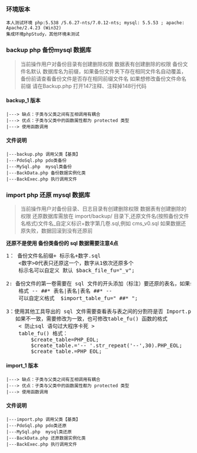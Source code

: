 ### 环境版本
	本人测试环境 php:5.538 /5.6.27-nts/7.0.12-nts; mysql: 5.5.53 ; apache: Apache/2.4.23 (Win32)
	集成环境phpStudy，其他环境未测试

### backup php 备份mysql  数据库
 > 当前操作用户对备份目录有创建删除权限 数据表有创建删除的权限
 > 备份文件名默认 数据库名为前缀，如果备份文件夹下存在相同文件名自动覆盖，备份前请查看备份文件是否存在相同前缀文件名
 > 如果想修改备份文件命名前缀 请在Backup.php 打开147注释、注释掉148行代码

#### backup_1 版本
	|---> 缺点：子类与父类之间有互相调用有耦合
	|---> 优点：子类与父类中的函数属性都为 protected 类型
	|---> 使用函数调用

#### 文件说明
	|---backup.php 调用父类【基类】
	|---PdoSql.php pdo类备份
	|---MySql.php  mysql类备份
	|---BackData.php 备份数据实例化类
	|---BackExec.php 执行调用文件

### import php 还原 mysql  数据库
 > 当前操作用户对备份目录、日志目录有创建删除权限 数据表有创建删除的权限
 > 还原数据库需放在  import/backup/ 目录下,还原文件名(按照备份文件名格式)文件名_自定义标识+数字第几卷.sql,例如 cms_v0.sql
 > 如果数据还原失败，数据回滚到没有还原前

**还原不是使用 备份类备份的 sql 数据需要注意4点**
<pre>
1： 备份文件名前缀+ 标示名+数字.sql
	<数字>0代表只还原这一个，数字从1依次还原多个
  	标示名可以自定义 默认 $back_file_fu="_v";

2: 备份文件的第一卷需要在 sql 文件的开头添加（标注）要还原的表名，如果sql文件开头没有要还原的表名，请查看1.0.1版本
	格式 -- ##* 表名|表名|表名 ##* --
	可以自定义格式  $import_table_fu=" ##* ";

3：使用其他工具导出的 sql 文件需要查看表与表之间的分割符是否 Import.php 下的 table_fu()函数定义的一致，
   如果不一致，需要修改为一致，也可修改table_fu() 函数的格式
	< 防止sql 语句过大程序卡死 >
	table_fu() 格式：
		$create_table=PHP_EOL;
		$create_table.='-- '.str_repeat('--',30).PHP_EOL;
		$create_table.=PHP_EOL;
</pre>

#### import_1 版本
	|---> 缺点：子类与父类之间有互相调用有耦合
	|---> 优点：子类与父类中的函数属性都为 protected 类型
	|---> 使用函数调用

#### 文件说明
	|---import.php 调用父类【基类】
	|---PdoSql.php pdo类还原
	|---MySql.php  mysql类还原
	|---BackData.php 还原数据实例化类
	|---BackExec.php 执行调用文件